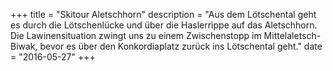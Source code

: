 +++
title = "Skitour Aletschhorn"
description = "Aus dem Lötschental geht es durch die Lötschenlücke und über die Haslerrippe auf das Aletschhorn. Die Lawinensituation zwingt uns zu einem Zwischenstopp im Mittelaletsch-Biwak, bevor es über den Konkordiaplatz zurück ins Lötschental geht."
date = "2016-05-27"
+++